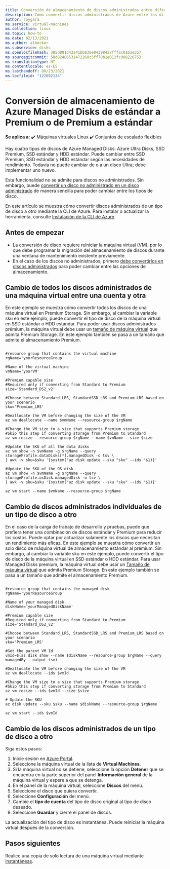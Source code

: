 ```yaml
---
title: Conversión de almacenamiento de discos administrados entre diferentes tipos de discos mediante la CLI de Azure
description: Cómo convertir discos administrados de Azure entre los diferentes tipos de discos mediante la CLI de Azure.
author: roygara
ms.service: virtual-machines
ms.collection: linux
ms.topic: how-to
ms.date: 02/13/2021
ms.author: albecker
ms.subservice: disks
ms.openlocfilehash: 385d801d43a41bb836e04398427fff6c01b1e357
ms.sourcegitcommit: 58d82486531472268c5ff70b1e012fc008226753
ms.translationtype: HT
ms.contentlocale: es-ES
ms.lasthandoff: 08/23/2021
ms.locfileid: "122692134"
---
```

# <a name="convert-azure-managed-disks-storage-from-standard-to-premium-or-premium-to-standard"></a>Conversión de almacenamiento de Azure Managed Disks de estándar a Premium o de Premium a estándar

**Se aplica a:** :heavy_check_mark: Máquinas virtuales Linux :heavy_check_mark: Conjuntos de escalado flexibles 

Hay cuatro tipos de discos de Azure Managed Disks: Azure Ultra Disks, SSD Premium, SSD estándar y HDD estándar. Puede cambiar entre SSD Premium, SSD estándar y HDD estándar según las necesidades de rendimiento. Todavía no puede cambiar de o a un disco Ultra; debe implementar uno nuevo.

Esta funcionalidad no se admite para discos no administrados. Sin embargo, puede [convertir un disco no administrado en un disco administrado](convert-unmanaged-to-managed-disks.md) de manera sencilla para poder cambiar entre los tipos de disco.

En este artículo se muestra cómo convertir discos administrados de un tipo de disco a otro mediante la CLI de Azure. Para instalar o actualizar la herramienta, consulte [Instalación de la CLI de Azure](/cli/azure/install-azure-cli).

## <a name="before-you-begin"></a>Antes de empezar

* La conversión de disco requiere reiniciar la máquina virtual (VM), por lo que debe programar la migración del almacenamiento de discos durante una ventana de mantenimiento existente previamente.
* En el caso de los discos no administrados, primero [debe convertirlos en discos administrados](convert-unmanaged-to-managed-disks.md) para poder cambiar entre las opciones de almacenamiento.


## <a name="switch-all-managed-disks-of-a-vm-between-from-one-account-to-another"></a>Cambio de todos los discos administrados de una máquina virtual entre una cuenta y otra

En este ejemplo se muestra cómo convertir todos los discos de una máquina virtual en Premium Storage. Sin embargo, al cambiar la variable sku en este ejemplo, puede convertir el tipo de disco de la máquina virtual en SSD estándar o HDD estándar. Para poder usar discos administrados prémium, la máquina virtual debe usar un [tamaño de máquina virtual](../sizes.md) que admita Premium Storage. En este ejemplo también se pasa a un tamaño que admite el almacenamiento Premium.

 ```azurecli

#resource group that contains the virtual machine
rgName='yourResourceGroup'

#Name of the virtual machine
vmName='yourVM'

#Premium capable size 
#Required only if converting from Standard to Premium
size='Standard_DS2_v2'

#Choose between Standard_LRS, StandardSSD_LRS and Premium_LRS based on your scenario
sku='Premium_LRS'

#Deallocate the VM before changing the size of the VM
az vm deallocate --name $vmName --resource-group $rgName

#Change the VM size to a size that supports Premium storage 
#Skip this step if converting storage from Premium to Standard
az vm resize --resource-group $rgName --name $vmName --size $size

#Update the SKU of all the data disks 
az vm show -n $vmName -g $rgName --query storageProfile.dataDisks[*].managedDisk -o tsv \
 | awk -v sku=$sku '{system("az disk update --sku "sku" --ids "$1)}'

#Update the SKU of the OS disk
az vm show -n $vmName -g $rgName --query storageProfile.osDisk.managedDisk -o tsv \
| awk -v sku=$sku '{system("az disk update --sku "sku" --ids "$1)}'

az vm start --name $vmName --resource-group $rgName

```
## <a name="switch-individual-managed-disks-from-one-disk-type-to-another"></a>Cambio de discos administrados individuales de un tipo de disco a otro

En el caso de la carga de trabajo de desarrollo y pruebas, puede que prefiera tener una combinación de discos estándar y Premium para reducir los costos. Puede optar por actualizar solamente los discos que necesitan un rendimiento más eficaz. En este ejemplo se muestra cómo convertir un solo disco de máquina virtual de almacenamiento estándar al prémium. Sin embargo, al cambiar la variable sku en este ejemplo, puede convertir el tipo de disco de la máquina virtual en SSD estándar o HDD estándar. Para usar Managed Disks premium, la máquina virtual debe usar un [Tamaño de máquina virtual](../sizes.md) que admita Premium Storage. En este ejemplo también se pasa a un tamaño que admite el almacenamiento Premium.

 ```azurecli

#resource group that contains the managed disk
rgName='yourResourceGroup'

#Name of your managed disk
diskName='yourManagedDiskName'

#Premium capable size 
#Required only if converting from Standard to Premium
size='Standard_DS2_v2'

#Choose between Standard_LRS, StandardSSD_LRS and Premium_LRS based on your scenario
sku='Premium_LRS'

#Get the parent VM Id 
vmId=$(az disk show --name $diskName --resource-group $rgName --query managedBy --output tsv)

#Deallocate the VM before changing the size of the VM
az vm deallocate --ids $vmId 

#Change the VM size to a size that supports Premium storage 
#Skip this step if converting storage from Premium to Standard
az vm resize --ids $vmId --size $size

# Update the SKU
az disk update --sku $sku --name $diskName --resource-group $rgName 

az vm start --ids $vmId 
```

## <a name="switch-managed-disks-from-one-disk-type-to-another"></a>Cambio de los discos administrados de un tipo de disco a otro

Siga estos pasos:

1. Inicie sesión en [Azure Portal](https://portal.azure.com).
2. Seleccione la máquina virtual de la lista de **Virtual Machines**.
3. Si la máquina virtual no se detiene, seleccione la opción **Detener** que se encuentra en la parte superior del panel **Información general** de la máquina virtual y espere a que se detenga.
4. En el panel de la máquina virtual, seleccione **Discos** del menú.
5. Seleccione el disco que quiera convertir.
6. Seleccione **Configuración** del menú.
7. Cambie el **tipo de cuenta** del tipo de disco original al tipo de disco deseado.
8. Seleccione **Guardar** y cierre el panel de discos.

La actualización del tipo de disco es instantánea. Puede reiniciar la máquina virtual después de la conversión.

## <a name="next-steps"></a>Pasos siguientes

Realice una copia de solo lectura de una máquina virtual mediante [instantáneas](snapshot-copy-managed-disk.md).